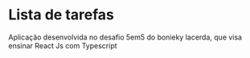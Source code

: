 # Lista de tarefas

Aplicação desenvolvida no desafio 5em5 do bonieky lacerda, que visa ensinar React Js com Typescript